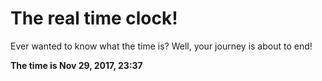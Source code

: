 # The real time clock!

Ever wanted to know what the time is? Well, your journey is about to end!

**The time is Nov 29, 2017, 23:37**